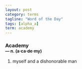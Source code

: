 ```yaml
---
layout: post
category: terms
tagline: "Word of the Day"
tags: [alpha_a]
term: academy
---
```


<h3>Academy<br/> <small>&mdash; n. (a<span>&middot;</span>ca<span>&middot;</span>de<span>&middot;</span>my)</small></h3>
<p><ol><li>myself and a dishonorable man</li>
</ol></p>
